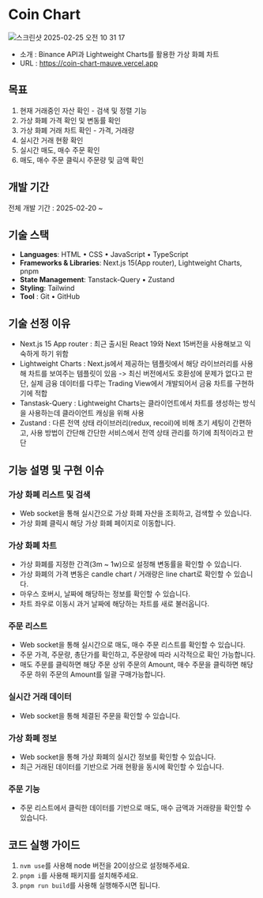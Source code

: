 # Coin Chart
![스크린샷 2025-02-25 오전 10 31 17](https://github.com/user-attachments/assets/b8d4fe0a-f91c-4ab0-9a69-d334c976a430)
- 소개 : Binance API과 Lightweight Charts를 활용한 가상 화폐 차트
- URL : <a href='https://coin-chart-mauve.vercel.app'>https://coin-chart-mauve.vercel.app</a>

## 목표
1. 현재 거래중인 자산 확인 - 검색 및 정렬 기능
2. 가상 화폐 가격 확인 및 변동률 확인
3. 가상 화폐 거래 차트 확인 - 가격, 거래량
4. 실시간 거래 현황 확인
5. 실시간 매도, 매수 주문 확인
6. 매도, 매수 주문 클릭시 주문량 및 금액 확인

## 개발 기간
  전체 개발 기간 : 2025-02-20 ~ <br>

## 기술 스택
- **Languages**: HTML • CSS • JavaScript • TypeScript
- **Frameworks & Libraries**: Next.js 15(App router), Lightweight Charts, pnpm
- **State Management**: Tanstack-Query • Zustand
- **Styling**: Tailwind
- **Tool** : Git • GitHub

## 기술 선정 이유

- Next.js 15 App router : 최근 출시된 React 19와 Next 15버전을 사용해보고 익숙하게 하기 위함
- Lightweight Charts : Next.js에서 제공하는 템플릿에서 해당 라이브러리를 사용해 차트를 보여주는 템플릿이 있음 -> 최신 버전에서도 호환성에 문제가 없다고 판단, 실제 금융 데이터를 다루는 Trading View에서 개발되어서 금융 차트를 구현하기에 적합
- Tanstask-Query : Lightweight Charts는 클라이언트에서 차트를 생성하는 방식을 사용하는데 클라이언트 캐싱을 위해 사용
- Zustand : 다른 전역 상태 라이브러리(redux, recoil)에 비해 초기 세팅이 간편하고, 사용 방법이 간단해 간단한 서비스에서 전역 상태 관리를 하기에 최적이라고 판단

## 기능 설명 및 구현 이슈

### 가상 화폐 리스트 및 검색
- Web socket을 통해 실시간으로 가상 화폐 자산을 조회하고, 검색할 수 있습니다.
- 가상 화폐 클릭시 해당 가상 화폐 페이지로 이동합니다.

### 가상 화폐 차트
- 가상 화폐를 지정한 간격(3m ~ 1w)으로 설정해 변동률을 확인할 수 있습니다.
- 가상 화폐의 가격 변동은 candle chart / 거래량은 line chart로 확인할 수 있습니다.
- 마우스 호버시, 날짜에 해당하는 정보를 확인할 수 있습니다.
- 차트 좌우로 이동시 과거 날짜에 해당하는 차트를 새로 불러옵니다.

### 주문 리스트
- Web socket을 통해 실시간으로 매도, 매수 주문 리스트를 확인할 수 있습니다.
- 주문 가격, 주문량, 총단가를 확인하고, 주문량에 따라 시각적으로 확인 가능합니다.
- 매도 주문를 클릭하면 해당 주문 상위 주문의 Amount, 매수 주문을 클릭하면 해당 주문 하위 주문의 Amount를 일괄 구매가능합니다.

### 실시간 거래 데이터
- Web socket을 통해 체결된 주문을 확인할 수 있습니다.

### 가상 화폐 정보
- Web socket을 통해 가상 화폐의 실시간 정보를 확인할 수 있습니다.
- 최근 거래된 데이터를 기반으로 거래 현황을 동시에 확인할 수 있습니다.

### 주문 기능
- 주문 리스트에서 클릭한 데이터를 기반으로 매도, 매수 금액과 거래량을 확인할 수 있습니다.

## 코드 실행 가이드

1. `nvm use`를 사용해 node 버전을 20이상으로 설정해주세요.
2. `pnpm i`를 사용해 패키지를 설치해주세요.
3. `pnpm run build`를 사용해 실행해주시면 됩니다.
